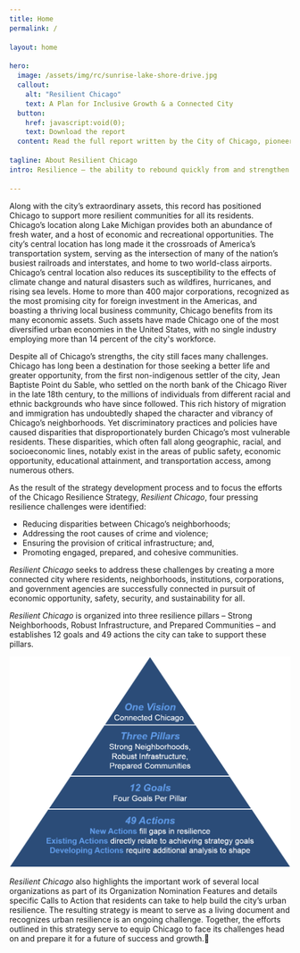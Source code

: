 ```yaml
---
title: Home
permalink: /

layout: home

hero:
  image: /assets/img/rc/sunrise-lake-shore-drive.jpg
  callout:
    alt: "Resilient Chicago"
    text: A Plan for Inclusive Growth & a Connected City
  button:
    href: javascript:void(0);
    text: Download the report
  content: Read the full report written by the City of Chicago, pioneered by the Rockefeller Foundation. 

tagline: About Resilient Chicago
intro: Resilience – the ability to rebound quickly from and strengthen a city's capacity to respond to shocks or stresses – is not a new concept for Chicagoans. Time and again, the city has proven its ability to take on challenges and achieve unprecedented accomplishments. After the Great Fire of 1871, Chicago residents helped the city rise from the ashes and rebuilt a stronger, smarter, and reimagined urban landscape with innovations such as the modern skyscraper. With the reversal of the Chicago River in 1900, Chicago took a critical step to protect the city’s supply of clean drinking water and Lake Michigan. Chicago has taken bold steps to ensure that the city is well positioned to respond to shocks – such as heat waves and blizzards – and stresses – such as crime, violence, and poverty.

---
```



Along with the city’s extraordinary assets, this record has positioned Chicago to support more resilient communities for all its residents. Chicago’s location along Lake Michigan provides both an abundance of fresh water, and a host of economic and recreational opportunities. The city’s central location has long made it the crossroads of America’s transportation system, serving as the intersection of many of the nation’s busiest railroads and interstates, and home to two world-class airports. Chicago’s central location also reduces its susceptibility to the effects of climate change and natural disasters such as wildfires, hurricanes, and rising sea levels. Home to more than 400 major corporations, recognized as the most promising city for foreign investment in the Americas, and boasting a thriving local business community, Chicago benefits from its many economic assets. Such assets have made Chicago one of the most diversified urban economies in the United States, with no single industry employing more than 14 percent of the city's workforce.

Despite all of Chicago’s strengths, the city still faces many challenges. Chicago has long been a destination for those seeking a better life and greater opportunity, from the first non-indigenous settler of the city, Jean Baptiste Point du Sable, who settled on the north bank of the Chicago River in the late 18th century, to the millions of individuals from different racial and ethnic backgrounds who have since followed. This rich history of migration and immigration has undoubtedly shaped the character and vibrancy of Chicago’s neighborhoods. Yet discriminatory practices and policies have caused disparities that disproportionately burden Chicago’s most vulnerable residents. These disparities, which often fall along geographic, racial, and socioeconomic lines, notably exist in the areas of public safety, economic opportunity, educational attainment, and transportation access, among numerous others.

As the result of the strategy development process and to focus the efforts of the Chicago Resilience Strategy, _Resilient Chicago_, four pressing resilience challenges were identified:

* Reducing disparities between Chicago’s neighborhoods;
* Addressing the root causes of crime and violence;
* Ensuring the provision of critical infrastructure; and,
* Promoting engaged, prepared, and cohesive communities.

_Resilient Chicago_ seeks to address these challenges by creating a more connected city where residents, neighborhoods, institutions, corporations, and government agencies are successfully connected in pursuit of economic opportunity, safety, security, and sustainability for all. 

_Resilient Chicago_ is organized into three resilience pillars – Strong Neighborhoods, Robust Infrastructure, and Prepared Communities – and establishes 12 goals and 49 actions the city can take to support these pillars. 

![One Vision: Connected Chicago. Three Pillars: strong neighborhoods, robust infrastructure, prepared communities. 12 goals: 4 goals per pillar. 49 actions: New actions to fill gaps in resilience, existing actions directly relate to achieving strategy goals, and developing actions which require additional analysis to shape.](/assets/img/rc/triangle.png)

_Resilient Chicago_ also highlights the important work of several local organizations as part of its Organization Nomination Features and details specific Calls to Action that residents can take to help build the city’s urban resilience.
The resulting strategy is meant to serve as a living document and recognizes urban resilience is an ongoing challenge. Together, the efforts outlined in this strategy serve to equip Chicago to face its challenges head on and prepare it for a future of success and growth.